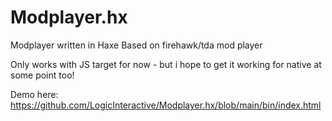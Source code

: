 # Modplayer.hx
Modplayer written in Haxe
Based on firehawk/tda mod player

Only works with JS target for now - but i hope to get it working for native at some point too!

Demo here:
https://github.com/LogicInteractive/Modplayer.hx/blob/main/bin/index.html
